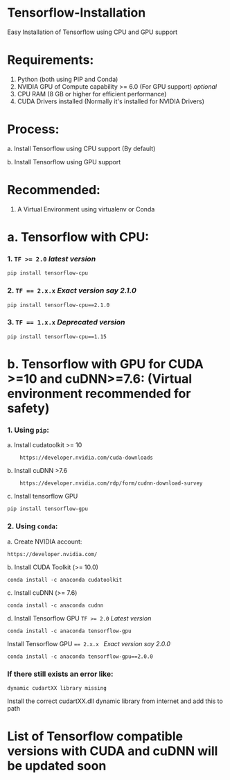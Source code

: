 # Tensorflow-Installation
Easy Installation of Tensorflow using CPU and GPU support

# Requirements:

1. Python (both using PIP and Conda)
2. NVIDIA GPU of Compute capability >= 6.0   (For GPU support) *optional*
3. CPU RAM (8 GB or higher for efficient performance)
4. CUDA Drivers installed (Normally it's installed for NVIDIA Drivers)

# Process:
a. Install Tensorflow using CPU support (By default)

b. Install Tensorflow using GPU support

# Recommended:
1. A Virtual Environment using virtualenv or Conda

# a. Tensorflow with CPU:
### 1. `TF >= 2.0` *latest version*
    
    pip install tensorflow-cpu

### 2. `TF == 2.x.x` *Exact version say 2.1.0*
  
    pip install tensorflow-cpu==2.1.0
    
### 3. `TF == 1.x.x` *Deprecated version*

    pip install tensorflow-cpu==1.15

# b. Tensorflow with GPU for CUDA >=10 and cuDNN>=7.6: (Virtual environment recommended for safety)

### 1. Using `pip`:
a. Install cudatoolkit >= 10
        
        https://developer.nvidia.com/cuda-downloads
        
b. Install cuDNN >7.6 
         
        https://developer.nvidia.com/rdp/form/cudnn-download-survey
        
c. Install tensorflow GPU 

    pip install tensorflow-gpu

### 2. Using `conda`:
a. Create NVIDIA account:
    
    https://developer.nvidia.com/
    
b. Install CUDA Toolkit (>= 10.0)
    
    conda install -c anaconda cudatoolkit

c. Install cuDNN (>= 7.6)
    
    conda install -c anaconda cudnn

d. Install Tensorflow GPU  `TF >= 2.0` *Latest version*
    
    conda install -c anaconda tensorflow-gpu
   
   
   Install Tensorflow GPU  `== 2.x.x ` *Exact version say 2.0.0*
    
    conda install -c anaconda tensorflow-gpu==2.0.0


### If there still exists an error like:
    
    dynamic cudartXX library missing
    
   Install the correct cudartXX.dll dynamic library from internet and add this to path


# List of Tensorflow compatible versions with CUDA and cuDNN will be updated soon



    
